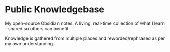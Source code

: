 # Public Knowledgebase
My open-source Obsidian notes. A living, real-time collection of what I learn - shared so others can benefit.

Knowledge is gathered from multiple places and reworded/rephrased as per my own understanding. 